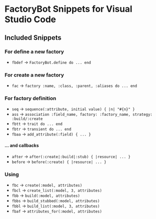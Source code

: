 # FactoryBot Snippets for Visual Studio Code

## Included Snippets

### For define a new factory

* `fbdef` -> `FactoryBot.define do ... end`

### For create a new factory

* `fac` -> `factory :name, :class, :parent, :aliases do ... end`

### For factory definition

* `seq` -> `sequence(:attribute, initial value) { |n| "#{n}" }`
* `ass` -> `association :field_name, factory: :factory_name, strategy: :build/:create`
* `fbtt` -> `trait do ... end`
* `fbtr` -> `transient do ... end`
* `fbaa` -> `add_attribute(:field) { ... }`

#### ... and callbacks

* `after` -> `after(:create|:build|:stub) { |resource| ... }`
* `before` -> `before(:create) { |resource| ... }`

### Using

* `fbc` -> `create(:model, attributes)`
* `fbcl` -> `create_list(:model, 3, attributes)`
* `fbb` -> `build(:model, attributes)`
* `fbbs` -> `build_stubbed(:model, attributes)`
* `fbbl` -> `build_list(:model, 3, attributes)`
* `fbaf` -> `attributes_for(:model, attributes)`